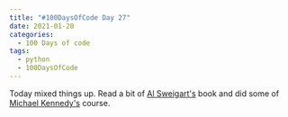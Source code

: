 ```yaml
---
title: "#100DaysOfCode Day 27"
date: 2021-01-20
categories:
  - 100 Days of code
tags:
  - python
  - 100DaysOfCode
---
```


Today mixed things up.  Read a bit of [Al Sweigart's][invent-games] book and did some of [Michael Kennedy's][talk-python]  course.  

[100DaysOfCode]:https://www.100daysofcode.com/faq/
[invent-games]:http://inventwithpython.com/invent4thed/
[talk-python]:https://training.talkpython.fm/courses/details/python-language-jumpstart-building-10-apps

